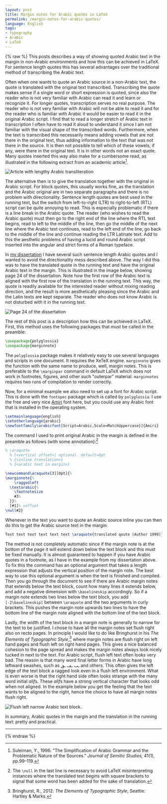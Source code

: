 ```yaml
---
layout: post
title: Margin notes for Arabic quotes in LaTeX
permalink: /margin-notes-for-arabic-quotes/
language: English
tags:
- typography
- Arabic
- LaTeX
---
```


{% raw %}
This posts describes a way of showing quoted Arabic text in the margin in non-Arabic environments and how this can be achieved in LaTeX. For sentence length quotes this has several advantages over the traditional method of transcribing the Arabic text.

Often when one wants to quote an Arabic source in a non-Arabic text, the quote is translated with the original text transcribed. Transcribing the quote makes sense if a single word or short expression is quoted, since also the reader who is not very familiar with Arabic can read it and learn or recognize it. For longer quotes, transcription serves no real purpose. The reader who is not very familiar with Arabic will not be able to read it and for the reader who is familiar with Arabic it would be easier to read it in the original Arabic script. I find that to read a longer stretch of Arabic text in transcription I often have to read it aloud to understand it since I am not familiar with the visual shape of the transcribed words. Furthermore, when the text is transcribed this necessarily means adding vowels that are not there in the original text, thus adding information to the text that was not there in the source. It is then not possible to tell which of these vowels, if any, were there in the original text. It is in other words not an exact quote. Many quotes inserted this way also make for a cumbersome read, as illustrated in the following extract from an academic article[^1].

![Article with lengthy Arabic transliteration](/images/2016-04-26-margin-notes-for-arabic-quotes/suleymantransarabic.png)

The alternative then is to give the translation together with the original in Arabic script. For block quotes, this usually works fine, as the translation and the Arabic original are in two separate paragraphs and there is no problem with directionality. Sentence length quotes are best used in the running text, but the switch from left-to-right (LTR) to right-to-left (RTL) script can be quite annoying to read. This is especially problematic if there is a line break in the Arabic quote. The reader (who wishes to read the Arabic quote) must then go to the right end of the line where the RTL text begins, read to left to the middle of the line, then go the middle of the next line where the Arabic text continues, read to the left end of the line, go back to the middle of the line and continue reading the LTR Latinate text. Add to this the aesthetic problems of having a lucid and round Arabic script inserted into the angular and strict forms of a Roman typeface. 

In [my dissertation](https://lup.lub.lu.se/search/publication/8524489) I have several such sentence length Arabic quotes and I wanted to avoid the directionality mess described above. The way I did this was to have the translated quote in the running text and have the original Arabic text in the margin. This is illustrated in the image below, showing page 24 of the dissertation. Note how the first row of the Arabic text is aligned with the first row of the translation in the running text. This way, the quote is readily available for the interested reader without mixing reading direction, and the result is more aesthetically pleasing since the Arabic and the Latin texts are kept separate. The reader who does not know Arabic is not disturbed with it in the running text. 

![Page 24 of the dissertation](/images/2016-04-26-margin-notes-for-arabic-quotes/case.p24.png)


The rest of this post is a description how this can be achieved in LaTeX. First, this method uses the following packages that must be called in the preamble:

``` tex
\usepackage{polyglossia}
\usepackage{marginnote}
```

The `polyglossia` package makes it relatively easy to use several languages and scripts in one document. It requires the XeTeX engine. `marginnote` gives the function with the same name to produce, well, margin notes. This is preferable to the `\marginpar` command in default LaTeX which does not work in footnotes, figures, and other such "outerpar" material. `marginnotes` requires two runs of compilation to render correctly.

Now, for a minimal example we also need to set up a font for Arabic script. This is done with the `fontspec` package which is called by `polyglossia`. I use the free and very nice [Amiri](http://www.amirifont.org/) font here, but you could use any Arabic font that is installed in the operating system.

``` tex
\setmainlanguage{english}
\setotherlanguage{arabic}
\newfontfamily\arabicfont[Script=Arabic,Scale=MatchUppercase}]{Amiri}
```

The command I used to print original Arabic in the margin is defined in the preamble as follows (with some annotation):[^2]

``` tex
% \araquote
  % [<vertical offset>] optional. default=0pt
  % {<inline translation>}
  % {<arabic text in margin>}

\newcommand\araquote[3][0pt]{%
\marginnote{%
    \raggedleft
  \textarabic{%
    \footnotesize
    #3%
  }}%
  [#1]% voffset
\null#2}
```
 
Whenever in the text you want to quote an Arabic source inline you can then do this to get the Arabic source text in the margin: 

``` tex
Text text text text text text \araquote{translated qoute (Author 1999)}{النص العري الأصلي} text text text.
```

The method is not completely automatic since if the margin note is at the bottom of the page it will extend down below the text block and this must be fixed manually. It is almost guaranteed to happen if you have Arabic quotes in a footnote, as I have in the example from my dissertation above. To fix this the command has an optional argument that takes a length expression that adjusts the vertical position of the margin note. The best way to use this optional argument is when the text is finished and compiled. Then you go through the document to see if there are Arabic margin notes that extends below the text block, count how many lines it extends below, and add a negative dimension with `\baselineskip` accordingly. So if a margin note extends two lines below the text block, you add `[-2\baselineskip]` between `\araquote` and the two arguments in curly brackets. This pushes the margin note upwards two lines to have the bottom line of the margin note aligned with the bottom line of the text block.

Lastly, the width of the text block in a margin note is generally to narrow for the text to be justified. I chose to have all the margin notes set flush right also on recto pages. In principle I would like to do like Bringhurst in his *The Elements of Typographic Style*,[^3] where margin notes are flush right on left hand pages and flush left on right hand pages. This gives a nice balanced cohesion to the page spread and makes the margin notes always look nicely tucked in next to the text. For Arabic script, flush left text often looks very bad. The reason is that many word final letter forms in Arabic have long leftward swashes, such as ـب ـف&nbsp;ـق and others. This often gives the left edge of the text block a ragged look even in a flush left environment. What is even worse is that the right hand side often looks strange with the many word initial *alif*s. These *alif*s have a strong vertical character that looks odd when not aligned. In the example below you get the feeling that the text wants to be aligned to the right, hence the choice to have all margin notes flush right. 

![Flush left narrow Arabic text block.](/images/2016-04-26-margin-notes-for-arabic-quotes/arabicflushleft.png)

In summary, Arabic quotes in the margin and the translation in the running text: pretty and practical.

***

[^1]: Suleiman, Y., 1996. "The Simplification of Arabic Grammar and the Problematic Nature of the Sources." *Journal of Semitic Studies,* 41(1), pp.99–119.
[^2]: The `\null` in the last line is necessary to avoid LaTeX misinterpreting instances where the translated text begins with square brackets to signal that some word has been added for the sake of translation.
[^3]: Bringhurst, R., 2012. *The Elements of Typographic Style*, Seattle: Hartley&nbsp;&&nbsp;Marks.

{% endraw %}
